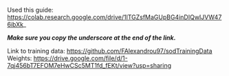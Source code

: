 Used this guide: https://colab.research.google.com/drive/1lTGZsfMaGUpBG4inDIQwIJVW476ibXk_

<b><i>Make sure you copy the underscore at the end of the link.</b></i>

Link to training data: https://github.com/FAlexandrou97/sodTrainingData
Weights: https://drive.google.com/file/d/1-7qj456bT7EFOM7eHwCSc5MT1fd_fEKt/view?usp=sharing
